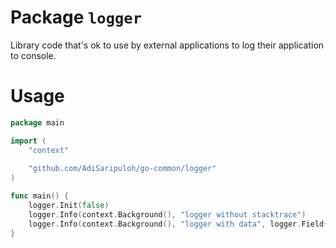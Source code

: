 # Package `logger`

Library code that's ok to use by external applications to log their application to console.

# Usage
```go
package main

import (
	"context"
	
    "github.com/AdiSaripuloh/go-common/logger"
)

func main() {
	logger.Init(false)
	logger.Info(context.Background(), "logger without stacktrace")
	logger.Info(context.Background(), "logger with data", logger.Field{Key: "Key", Value: "Value"})
}
```